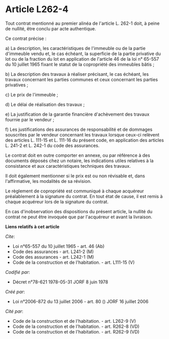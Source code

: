 # Article L262-4

Tout contrat mentionné au premier alinéa de l'article L. 262-1 doit, à peine de nullité, être conclu par acte authentique. 

Ce contrat précise : 

a) La description, les caractéristiques de l'immeuble ou de la partie d'immeuble vendu et, le cas échéant, la superficie de
la partie privative du lot ou de la fraction du lot en application de l'article 46 de la loi n° 65-557 du 10 juillet 1965
fixant le statut de la copropriété des immeubles bâtis ; 

b) La description des travaux à réaliser précisant, le cas échéant, les travaux concernant les parties communes et ceux
concernant les parties privatives ; 

c) Le prix de l'immeuble ; 

d) Le délai de réalisation des travaux ; 

e) La justification de la garantie financière d'achèvement des travaux fournie par le vendeur ; 

f) Les justifications des assurances de responsabilité et de dommages souscrites par le vendeur concernant les travaux
lorsque ceux-ci relèvent des articles L. 111-15 et L. 111-16 du présent code, en application des articles L. 241-2 et L.
242-1 du code des assurances. 

Le contrat doit en outre comporter en annexe, ou par référence à des documents déposés chez un notaire, les indications
utiles relatives à la consistance et aux caractéristiques techniques des travaux. 

Il doit également mentionner si le prix est ou non révisable et, dans l'affirmative, les modalités de sa révision. 

Le règlement de copropriété est communiqué à chaque acquéreur préalablement à la signature du contrat. En tout état de cause,
il est remis à chaque acquéreur lors de la signature du contrat. 

En cas d'inobservation des dispositions du présent article, la nullité du contrat ne peut être invoquée que par l'acquéreur
et avant la livraison.

**Liens relatifs à cet article**

_Cite_:

  - Loi n°65-557 du 10 juillet 1965 - art. 46 (Ab)
  - Code des assurances - art. L241-2 (M)
  - Code des assurances - art. L242-1 (M)
  - Code de la construction et de l'habitation. - art. L111-15 (V)

_Codifié par_:

  - Décret n°78-621 1978-05-31 JORF 8 juin 1978

_Créé par_:

  - Loi n°2006-872 du 13 juillet 2006 - art. 80 () JORF 16 juillet 2006

_Cité par_:

  - Code de la construction et de l'habitation. - art. L262-9 (V)
  - Code de la construction et de l'habitation. - art. R262-8 (VD)
  - Code de la construction et de l'habitation. - art. R262-9 (VD)
